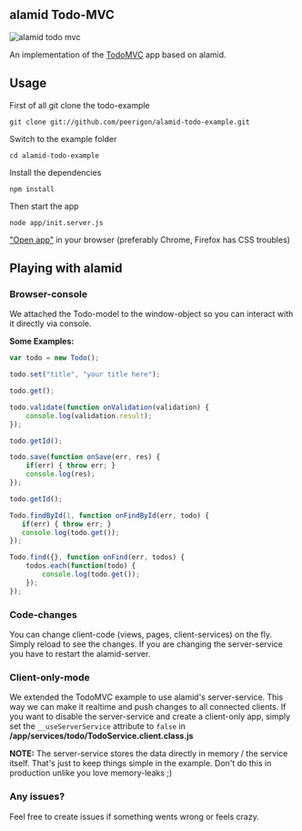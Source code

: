 ## alamid Todo-MVC

![alamid todo mvc](https://raw.github.com/peerigon/alamid-todo-example/master/alamid-todomvc.png)

An implementation of the [TodoMVC](http://addyosmani.github.com/todomvc/) app based on alamid.

## Usage 

First of all git clone the todo-example

`git clone git://github.com/peerigon/alamid-todo-example.git`

Switch to the example folder

`cd alamid-todo-example`

Install the dependencies

`npm install`

Then start the app

`node app/init.server.js`

["Open app"](http://localhost:9000) in your browser (preferably Chrome, Firefox has CSS troubles)

## Playing with alamid

### Browser-console 
We attached the Todo-model to the window-object so you can interact with it directly via console. 

__Some Examples:__

```javascript
var todo = new Todo();
```

```javascript
todo.set("title", "your title here");
```

```javascript
todo.get();
```

```javascript
todo.validate(function onValidation(validation) { 
	console.log(validation.result);
});
```

```javascript
todo.getId();
```

```javascript 
todo.save(function onSave(err, res) { 
    if(err) { throw err; }
    console.log(res);
});
```

```javascript
todo.getId();
```

```javascript
Todo.findById(1, function onFindById(err, todo) {
   if(err) { throw err; }
   console.log(todo.get());
});
```

```javascript
Todo.find({}, function onFind(err, todos) {
	todos.each(function(todo) {
	    console.log(todo.get());
	});
});
```

### Code-changes 

You can change client-code (views, pages, client-services) on the fly. Simply reload to see the changes. If you are changing the server-service you have to restart the alamid-server. 

### Client-only-mode
We extended the TodoMVC example to use alamid's server-service. This way we can make it realtime and push changes to all connected clients. If you want to disable the server-service and create a client-only app, simply set the `__useServerService` attribute to `false` in __/app/services/todo/TodoService.client.class.js__ 

__NOTE:__ The server-service stores the data directly in memory / the service itself. 
That's just to keep things simple in the example. Don't do this in production unlike you love memory-leaks ;)

 
### Any issues?
Feel free to create issues if something wents wrong or feels crazy. 
